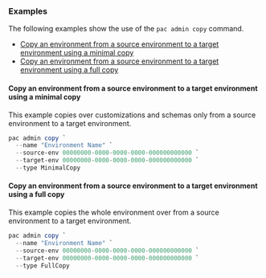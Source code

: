 ### Examples

The following examples show the use of the `pac admin copy` command.

- [Copy an environment from a source environment to a target environment using a minimal copy](#copy-an-environment-from-a-source-environment-to-a-target-environment-using-a-minimal-copy)
- [Copy an environment from a source environment to a target environment using a full copy](#copy-an-environment-from-a-source-environment-to-a-target-environment-using-a-full-copy)

#### Copy an environment from a source environment to a target environment using a minimal copy

This example copies over customizations and schemas only from a source environment to a target environment.

```powershell
pac admin copy `
  --name "Environment Name" `
  --source-env 00000000-0000-0000-0000-000000000000 `
  --target-env 00000000-0000-0000-0000-000000000000 `
  --type MinimalCopy
```

#### Copy an environment from a source environment to a target environment using a full copy

This example copies the whole environment over from a source environment to a target environment.

```powershell
pac admin copy `
  --name "Environment Name" `
  --source-env 00000000-0000-0000-0000-000000000000 `
  --target-env 00000000-0000-0000-0000-000000000000 `
  --type FullCopy
```
